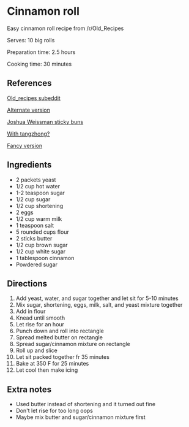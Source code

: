 # Cinnamon roll

Easy cinnamon roll recipe from /r/Old_Recipes

Serves: 10 big rolls

Preparation time: 2.5 hours

Cooking time: 30 minutes

## References

[Old_recipes subeddit](https://www.reddit.com/r/Old_Recipes/comments/c2qt5k/i_wanted_to_share_my_tennesseean_grandmothers/)

[Alternate version](https://imgur.com/a/r3ZeJtq#mH2zxfE)

[Joshua Weissman sticky buns](https://www.youtube.com/watch?v=mRr-aD8VsUE)

[With tangzhong?](https://old.reddit.com/r/Breadit/comments/eskzqv/first_attempt_at_cinnamon_rolls/)

[Fancy version](https://www.youtube.com/watch?v=RYM9r8AHTmI)

## Ingredients

- 2 packets yeast
- 1/2 cup hot water
- 1-2 teaspoon sugar
- 1/2 cup sugar
- 1/2 cup shortening
- 2 eggs
- 1/2 cup warm milk
- 1 teaspoon salt
- 5 rounded cups flour
- 2 sticks butter
- 1/2 cup brown sugar
- 1/2 cup white sugar
- 1 tablespoon cinnamon
- Powdered sugar

## Directions

1. Add yeast, water, and sugar together and let sit for 5-10 minutes
2. Mix sugar, shortening, eggs, milk, salt, and yeast mixture together
3. Add in flour
4. Knead until smooth
5. Let rise for an hour
6. Punch down and roll into rectangle
7. Spread melted butter on rectangle
8. Spread sugar/cinnamon mixture on rectangle
9. Roll up and slice
10. Let sit packed together fr 35 minutes
11. Bake at 350 F for 25 minutes
12. Let cool then make icing

## Extra notes

- Used butter instead of shortening and it turned out fine
- Don't let rise for too long oops
- Maybe mix butter and sugar/cinnamon mixture first
